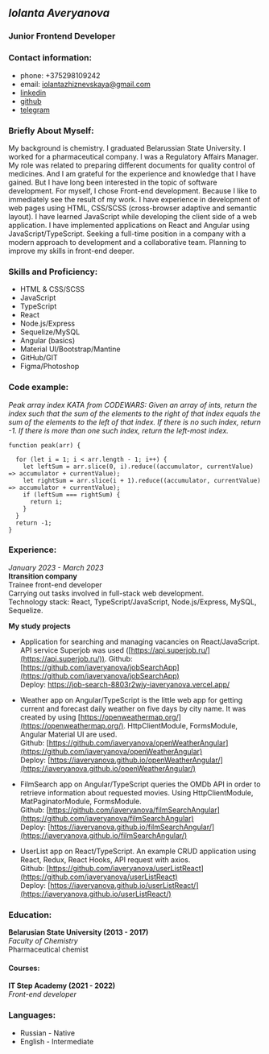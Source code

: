 ## *Iolanta Averyanova*  
### Junior Frontend Developer  
### Contact information:
 - phone: +375298109242
 - email: iolantazhiznevskaya@gmail.com
 - [linkedin](www.linkedin.com/in/iaveryanova)
 - [github](https://github.com/iaveryanova)
 - [telegram](https://t.me/iaveryanova)

### Briefly About Myself:
My background is chemistry. I graduated Belarussian State University. I worked for a pharmaceutical company. I was a Regulatory Affairs Manager. My role was related to preparing different documents for quality control of medicines. And I am grateful for the experience and knowledge that I have gained. But I have long been interested in the topic of software development. For myself, I chose Front-end development. Because I like to immediately see the result of my work. 
I have experience in development of web pages using HTML, CSS/SCSS (cross-browser adaptive and semantic layout). I have learned JavaScript while developing the client side of a web application. I have implemented applications on React and Angular using JavaScript/TypeScript.
Seeking a full-time position  in a company with a modern approach to development and a collaborative team. Planning to improve my skills in front-end deeper.

### Skills and Proficiency:
-   HTML & CSS/SCSS
-   JavaScript
-   TypeScript
-   React
-   Node.js/Express
-   Sequelize/MySQL
-   Angular (basics)
-   Material UI/Bootstrap/Mantine
-   GitHub/GIT
-   Figma/Photoshop

### Code example:
*Peak array index KATA from CODEWARS: Given an array of ints, return the index such that the sum of the elements to the right of that index equals the sum of the elements to the left of that index. If there is no such index, return -1. If there is more than one such index, return the left-most index.*

```
function peak(arr) {

  for (let i = 1; i < arr.length - 1; i++) {
    let leftSum = arr.slice(0, i).reduce((accumulator, currentValue) => accumulator + currentValue);
    let rightSum = arr.slice(i + 1).reduce((accumulator, currentValue) => accumulator + currentValue);
    if (leftSum === rightSum) {
      return i;
    }
  }
  return -1;
}
```

### Experience:  
*January 2023 - March 2023*  
 **Itransition company**  
Trainee front-end developer  
Carrying out tasks involved in full-stack web development.  
Technology stack: React, TypeScript/JavaScript, Node.js/Express, MySQL, Sequelize.  

**My study projects**
-   Application for searching and managing vacancies on React/JavaScript. API service Superjob was used ([https://api.superjob.ru/](https://api.superjob.ru/)).
Github: [https://github.com/iaveryanova/jobSearchApp](https://github.com/iaveryanova/jobSearchApp)  
Deploy: https://job-search-8803r2wjy-iaveryanova.vercel.app/

-   Weather app on Angular/TypeScript is the little web app for getting current and forecast daily weather on five days by city name. It was created by using [https://openweathermap.org/](https://openweathermap.org/). HttpClientModule, FormsModule, Angular Material UI are used.  
Github: [https://github.com/iaveryanova/openWeatherAngular](https://github.com/iaveryanova/openWeatherAngular)  
Deploy: [https://iaveryanova.github.io/openWeatherAngular/](https://iaveryanova.github.io/openWeatherAngular/)

-   FilmSearch app on Angular/TypeScript queries the OMDb API in order to retrieve information about requested movies. Using HttpClientModule, MatPaginatorModule, FormsModule.  
Github: [https://github.com/iaveryanova/filmSearchAngular](https://github.com/iaveryanova/filmSearchAngular)  
Deploy: [https://iaveryanova.github.io/filmSearchAngular/](https://iaveryanova.github.io/filmSearchAngular/)

-   UserList app on React/TypeScript. An example CRUD application using React, Redux, React Hooks, API request with axios.  
Github: [https://github.com/iaveryanova/userListReact](https://github.com/iaveryanova/userListReact)  
Deploy: [https://iaveryanova.github.io/userListReact/](https://iaveryanova.github.io/userListReact/)

### Education:
**Belarusian State University  (2013 - 2017)**  
*Faculty of Chemistry*  
Pharmaceutical chemist  
#### Courses:  
**IT Step Academy (2021 - 2022)**  
*Front-end developer*  

### Languages:
- Russian - Native
- English - Intermediate
